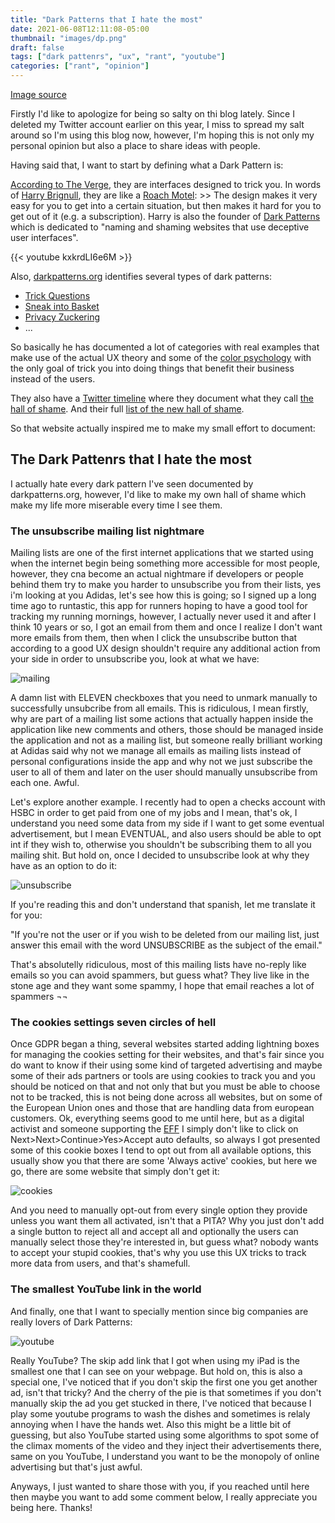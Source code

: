```yaml
---
title: "Dark Patterns that I hate the most"
date: 2021-06-08T12:11:08-05:00
thumbnail: "images/dp.png"
draft: false
tags: ["dark pattenrs", "ux", "rant", "youtube"]
categories: ["rant", "opinion"]
---
```


[Image source](https://techcrunch.com/2018/07/01/wtf-is-dark-pattern-design/)

Firstly I'd like to apologize for being so salty on thi blog lately. Since I deleted my Twitter account earlier on this year, I miss to spread my salt around so I'm using this blog now, however, I'm hoping this is not only my personal opinion but also a place to share ideas with people.

Having said that, I want to start by defining what a Dark Pattern is:

[According to The Verge](https://www.theverge.com/2013/8/29/4640308/dark-patterns-inside-the-interfaces-designed-to-trick-you), they are interfaces designed to trick you. In words of [Harry Brignull](https://www.brignull.com/), they are like a [Roach Motel](https://www.darkpatterns.org/types-of-dark-pattern/roach-motel): >> The design makes it very easy for you to get into a certain situation, but then makes it hard for you to get out of it (e.g. a subscription). Harry is also the founder of [Dark Patterns](https://www.darkpatterns.org/) which is dedicated to "naming and shaming websites that use deceptive user interfaces".

{{< youtube kxkrdLI6e6M >}}

Also, [darkpatterns.org](https://www.darkpatterns.org/) identifies several types of dark patterns:

* [Trick Questions](https://www.darkpatterns.org/types-of-dark-pattern/trick-questions)
* [Sneak into Basket](https://www.darkpatterns.org/types-of-dark-pattern/sneak-into-basket)
* [Privacy Zuckering](https://www.darkpatterns.org/types-of-dark-pattern/privacy-zuckering)
* ...
 
So basically he has documented a lot of categories with real examples that make use of the actual UX theory and some of the [color psychology](https://en.wikipedia.org/wiki/Color_psychology) with the only goal of trick you into doing things that benefit their business instead of the users.

They also have a [Twitter timeline](https://twitter.com/darkpatterns) where they document what they call [the hall of shame](https://www.darkpatterns.org/hall-of-shame). And their full [list of the new hall of shame](https://airtable.com/shrGNWI3Wzu7spylj/tblXgQTTipdsp7V8L).

So that website actually inspired me to make my small effort to document:

## The Dark Pattenrs that I hate the most

I actually hate every dark pattern I've seen documented by darkpatterns.org, however, I'd like to make my own hall of shame which make my life more miserable every time I see them.

### The unsubscribe mailing list nightmare

Mailing lists are one of the first internet applications that we started using when the internet begin being something more accessible for most people, however, they cna become an actual nightmare if developers or people behind them try to make you harder to unsubscribe you from their lists, yes i'm looking at you Adidas, let's see how this is going; so I signed up a long time ago to runtastic, this app for runners hoping to have a good tool for tracking my running mornings, however, I actually never used it and after I think 10 years or so, I got an email from them and once I realize I don't want more emails from them, then when I click the unsubscribe button that according to a good UX design shouldn't require any additional action from your side in order to unsubscribe you, look at what we have:

![mailing](/images/dp-uns.jpg)

A damn list with ELEVEN checkboxes that you need to unmark manually to successfully unsubcribe from all emails. This is ridiculous, I mean firstly, why are part of a mailing list some actions that actually happen inside the application like new comments and others, those should be managed inside the application and not as a mailing list, but someone really brilliant working at Adidas said why not we manage all emails as mailing lists instead of personal configurations inside the app and why not we just subscribe the user to all of them and later on the user should manually unsubscribe from each one. Awful.

Let's explore another example. I recently had to open a checks account with HSBC in order to get paid from one of my jobs and I mean, that's ok, I understand you need some data from my side if I want to get some eventual advertisement, but I mean EVENTUAL, and also users should be able to opt int if they wish to, otherwise you shouldn't be subscribing them to all you mailing shit. But hold on, once I decided to unsubscribe look at why they have as an option to do it:

![unsubscribe](/images/unsubscribe.png)

If you're reading this and don't understand that spanish, let me translate it for you:

"If you're not the user or if you wish to be deleted from our mailing list, just answer this email with the word UNSUBSCRIBE as the subject of the email."

That's absolutelly ridiculous, most of this mailing lists have no-reply like emails so you can avoid spammers, but guess what? They live like in the stone age and they want some spammy, I hope that email reaches a lot of spammers ¬¬

### The cookies settings seven circles of hell

Once GDPR began a thing, several websites started adding lightning boxes for managing the cookies setting for their websites, and that's fair since you do want to know if their using some kind of targeted advertising and maybe some of their ads partners or tools are using cookies to track you and you should be noticed on that and not only that but you must be able to choose not to be tracked, this is not being done across all websites, but on some of the European Union ones and those that are handling data from european customers. Ok, everything seems good to me until here, but as a digital activist and someone supporting the [EFF](https://www.eff.org/) I simply don't like to click on Next>Next>Continue>Yes>Accept auto defaults, so always I got presented some of this cookie boxes I tend to opt out from all available options, this usually show you that there are some 'Always active' cookies, but here we go, there are some website that simply don't get it:

![cookies](/images/dark-pat.png)

And you need to manually opt-out from every single option they provide unless you want them all activated, isn't that a PITA? Why you just don't add a single button to reject all and accept all and optionally the users can manually select those they're interested in, but guess what? nobody wants to accept your stupid cookies, that's why you use this UX tricks to track more data from users, and that's shamefull.

### The smallest YouTube link in the world

And finally, one that I want to specially mention since big companies are really lovers of Dark Patterns:

![youtube](/images/youtube.png)

Really YouTube? The skip add link that I got when using my iPad is the smallest one that I can see on your webpage. But hold on, this is also a special one, I've noticed that if you don't skip the first one you get another ad, isn't that tricky? And the cherry of the pie is that sometimes if you don't manually skip the ad you get stucked in there, I've noticed that because I play some youtube programs to wash the dishes and sometimes is relaly annoying when I have the hands wet. Also this might be a little bit of guessing, but also YouTube started using some algorithms to spot some of the climax moments of the video and they inject their advertisements there, same on you YouTube, I understand you want to be the monopoly of online advertising but that's just awful.

Anyways, I just wanted to share those with you, if you reached until here then maybe you want to add some comment below, I really appreciate you being here. Thanks!